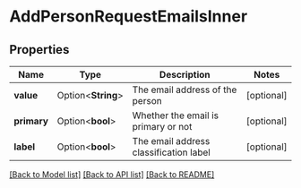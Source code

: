 # AddPersonRequestEmailsInner

## Properties

Name | Type | Description | Notes
------------ | ------------- | ------------- | -------------
**value** | Option<**String**> | The email address of the person | [optional]
**primary** | Option<**bool**> | Whether the email is primary or not | [optional]
**label** | Option<**bool**> | The email address classification label | [optional]

[[Back to Model list]](../README.md#documentation-for-models) [[Back to API list]](../README.md#documentation-for-api-endpoints) [[Back to README]](../README.md)


